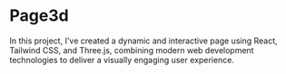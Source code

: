 # Page3d
In this project, I've created a dynamic and interactive page using React, Tailwind CSS, and Three.js, combining modern web development technologies to deliver a visually engaging user experience.
